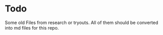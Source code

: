 # Todo

Some old Files from research or tryouts. All of them should be converted into md files for this repo.